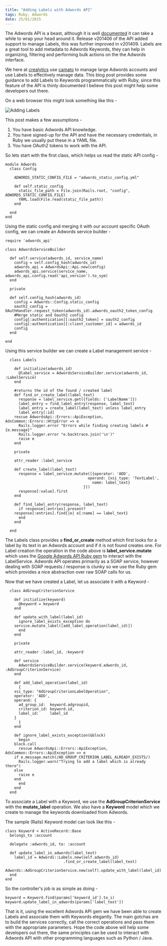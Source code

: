 ```yaml
---
title: "Adding Labels with Adwords API"
tags: Ruby, Adwords
date: 25/01/2015
---
```


The Adwords API is a beast, although it is well [documented](https://developers.google.com/adwords/api/) it can take a while to wrap your head around it. Release v201406 of the API added support to manage Labels, this was further improved in v201409. Labels are a great tool to add metadata to Adwords Keywords, they can help in organizing, filtering and performing bulk actions on the the Adwords interface.

We here at [crealytics](http://www.crealytics.com/en/home.html) use [camato](www.camato.de/en) to manage large Adwords accounts and use Labels to effectively manage data. This blog post provides some guidance to add Labels to Keywords programmatically with Ruby, since this feature of the API is thinly documented I believe this post might help some developers out there.

On a web browser this might look something like this -

![Adding Labels](/images/add_labels_adwords.png "Adding Labels to Adwords Keywords")

This post makes a few assumptions -

1. You have basic Adwords API knowledge.
2. You have signed-up for the API and have the necessary credentials, in Ruby we usually put these in a YAML file.
3. You have OAuth2 tokens to work with the API.

So lets start with the first class, which helps us read the static API config -

	module Adwords
	  class Config

	    ADWORDS_STATIC_CONFIG_FILE = "adwords_static_config.yml"

	    def self.static_config
	      static_file_path = File.join(Rails.root, "config", ADWORDS_STATIC_CONFIG_FILE)
	      YAML.load(File.read(static_file_path))
	    end

	  end
	end

Using the static config and merging it with our account specific OAuth config, we can create an Adwords service builder -

	require 'adwords_api'

	class AdwordsServiceBuilder

	  def self.service(adwords_id, service_name)
	    config = self.config_hash(adwords_id)
	    adwords_api = AdwordsApi::Api.new(config)
	    adwords_api.service(service_name, adwords_api.config.read('api_version').to_sym)
	  end

	  private

	  def self.config_hash(adwords_id)
	    config = Adwords::Config.static_config
	    oauth2_config = OAuthHandler.request_token(adwords_id).adwords_oauth2_token_config
	    #Merge static and Oauth2 config
	    config[:authentication][:oauth2_token] = oauth2_config
	    config[:authentication][:client_customer_id] = adwords_id
	    config
	  end

	end

Using this service builder we can create a Label management service -

	  class Labels

	    def initialize(adwords_id)
	      @label_service = AdwordsServiceBuilder.service(adwords_id, :LabelService)
	    end

	    #returns the id of the found / created label
	    def find_or_create_label(label_text)
	      response = label_service.get({fields: ['LabelName']})
	      label_entry = find_label_entry(response, label_text)
	      label_entry = create_label(label_text) unless label_entry
	      label_entry[:id]
	    rescue AdwordsApi::Errors::ApiException, AdsCommon::Errors::HttpError => e
	      Rails.logger.error "Errors while finding creating labels #{e.message}"
	      Rails.logger.error "e.backtrace.join('\n')"
	      raise e
	    end

	    private

	    attr_reader :label_service

	    def create_label(label_text)
	      response = label_service.mutate([{operator: 'ADD',
		                                 operand: {xsi_type: 'TextLabel',
		                                   name: label_text}
		                               }])
	      response[:value].first
	    end

	    def find_label_entry(response, label_text)
	      if response[:entries].present?
		response[:entries].find{|e| e[:name] == label_text}
	      end
	    end

	  end

The Labels class provides a __find_or_create__ method which first looks for a label by its text in an Adwords account and if it is not found creates one. For Label creation the operation in the code above is __label_service.mutate__ which uses the [Google Adwords API Ruby gem](https://github.com/googleads/google-api-ads-ruby) to interact with the LabelService. Adwords API operates primarily as a SOAP service, however dealing with SOAP requests / response is clunky so we use the Ruby gem which provides a nice abstraction over raw SOAP calls for us.

Now that we have created a Label, let us associate it with a Keyword -

	  class AdGroupCriterionService

	    def initialize(keyword)
	      @keyword = keyword
	    end

	    def update_with_label(label_id)
	      ignore_label_exists_exception do
		service.mutate_label([add_label_operation(label_id)])
	      end
	    end

	    private

	    attr_reader :label_id, :keyword

	    def service
	      AdwordsServiceBuilder.service(keyword.adwords_id, :AdGroupCriterionService)
	    end

	    def add_label_operation(label_id)
	      {
		xsi_type: "AdGroupCriterionLabelOperation",
		operator: 'ADD',
		operand: {
		  ad_group_id:  keyword.adgroupid,
		  criterion_id: keyword.id,
		  label_id:     label_id
		}
	      }
	    end

	    def ignore_label_exists_exception(&block)
	      begin
		block.call
	      rescue AdwordsApi::Errors::ApiException, AdsCommon::Errors::ApiException => e
		if e.message.match(/AD_GROUP_CRITERION_LABEL_ALREADY_EXISTS/)
		  Rails.logger.warn("Trying to add a label which is already there")
		else
		  raise e
		end
	      end
	    end
	  end

To associate a Label with a Keyword, we use the __AdGroupCriterionService__ with the __mutate_label__ operation. We also have a __Keyword__ model which we create to manage the keywords downloaded from Adwords. 

The sample (Rails) Keyword model can look like this -

	class Keyword < ActiveRecord::Base
	  belongs_to :account

	  delegate :adwords_id, to: :account

	  def update_label_in_adwords(label_text)
	    label_id = Adwords::Labels.new(self.adwords_id)
		                      .find_or_create_label(label_text)
	    Adwords::AdGroupCriterionService.new(self).update_with_label(label_id)
	  end
	end


So the controller's job is as simple as doing -

	keyword = Keyword.find(params['keyword_id'].to_i)
	keyword.update_label_in_adwords(params['label_text'])


That is it, using the excellent Adwords API gem we have been able to create Labels and associate them with Keywords elegantly. The main gotchas are to build the services correctly, call the correct operations and pass them with the appropriate parameters. Hope the code above will help some developers out there, the same principles can be used to interact with Adwords API with other programming languages such as Python / Java.
